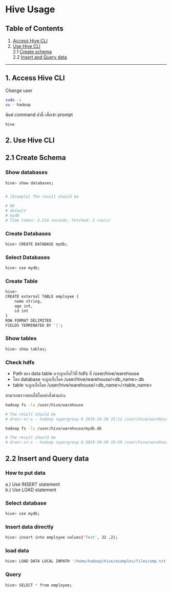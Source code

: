 
# Hive Usage

## Table of Contents
1. [Access Hive CLI](#1-access-hive-command-line-interface)
2. [Use Hive CLI](#2-use-hive-cli)  
   2.1 [Create schema](#21-create-schema)  
   2.2 [Insert and Query data](#22-insert-and-query-data) 
---

## 1. Access Hive CLI
Change user
```bash
sudo -i
su - hadoop
```

พิมพ์ command ดังนี้ เพื่อเข้า prompt
```bash
hive
```

## 2. Use Hive CLI
## 2.1 Create Schema
### Show databases
```bash
hive> show databases;


# [Example] The result should be

# OK
# default
# mydb
# Time taken: 2.214 seconds, Fetched: 2 row(s)
```

### Create Databases
```bash
hive> CREATE DATABASE mydb;
```

### Select Databases
```bash
hive> use mydb;
```

### Create Table
```bash
hive>
CREATE external TABLE employee (
    name string,
    age int,
    id int
)
ROW FORMAT DELIMITED
FIELDS TERMINATED BY '|';
```

### Show tables
```bash
hive> show tables;
```

### Check hdfs
- Path ของ data table ควรถูกเก็บไว้ที่ hdfs ที่ /user/hive/warehouse  
- โดย database จะถูกเก็บโดย /user/hive/warehouse/<db_name>.db  
- table จะถูกเก็บโดย /user/hive/warehouse/<db_name>/<table_name>  

สามารถตรวจสอบได้โดยคำสั่งด้านล่าง
```bash
hadoop fs -ls /user/hive/warehouse

# The result should be
# drwxr-xr-x - hadoop supergroup 0 2019-10-30 15:11 /user/hive/warehouse/mydb.db

hadoop fs -ls /user/hive/warehouse/mydb.db

# The result should be
# drwxr-xr-x - hadoop supergroup 0 2019-10-30 19:59 /user/hive/warehouse/mydb.db/employee
```

## 2.2 Insert and Query data
### How to put data
a.) Use INSERT statement  
b.) Use LOAD statement

### Select database
```bash
hive> use mydb;
```

### Insert data directly
```bash
hive> insert into employee values('Test', 32 ,2);
```

### load data
```bash
hive> LOAD DATA LOCAL INPATH '/home/hadoop/hive/examples/files/emp.txt' INTO TABLE employee;
```

### Query
```bash
hive> SELECT * from employee;
```
